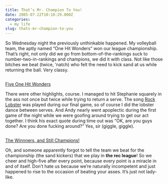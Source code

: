 ```yaml
---
title: That’s Mr. Champion To You!
date: 2005-07-22T10:10:29.000Z
categories:
  - my life
slug: thats-mr-champion-to-you
---
```

So Wednesday night the previously unthinkable happened. My volleyball team, the aptly named “One Hit Wonders” won our league championship. That’s right, not only did we go from bottom-of-the-rankings suck to number-two-in-rankings and champions, we did it with class. Not like those bitches we beat (twice, &#8216;natch) who felt the need to kick sand at us while returning the ball. Very classy.

<div class="figure">
  <img alt="" src="http://photos22.flickr.com/27598922_7cc2b7a10a_m.jpg" />

  <p class="caption">
    <a class="reference external" href="http://www.flickr.com/photos/nathan_y/27598922/">Five One Hit Wonders</a>
  </p>
</div>

There were other highlights, course. I managed to hit Stephanie squarely in the ass not once but twice while trying to return a serve. The song [Rock Lobster][1]  was played during our final game, so of course I did the lobster dance between serves. And Andy nearly went apoplectic during the first game of the night while we were goofing around trying to get our act together. I think his exact quote during time out was “OK, are you guys done? Are you done fucking around?” Yes, sir (giggle, giggle).

<div class="figure">
  <img alt="" src="http://photos22.flickr.com/27598923_ac7ca1c83d_m.jpg" />

  <p class="caption">
    <a class="reference external" href="http://www.flickr.com/photos/nathan_y/27598923/">The Winnners, and Still Champions!</a>
  </p>
</div>

Oh, and someone apparently forgot to tell the team we beat for the championship (the sand kickers) that we play in **the rec league**! So we cheer and high-five after every point, because every point is a miracle in and of itself. Don’t hate us because we’re naturally incompetent and just happened to rise to the occasion of beating your asses. It’s just not lady-like.



 [1]: http://www.allmusic.com/cg/amg.dll?p=amg&token=&sql=33:5pk9kebt7qkq
